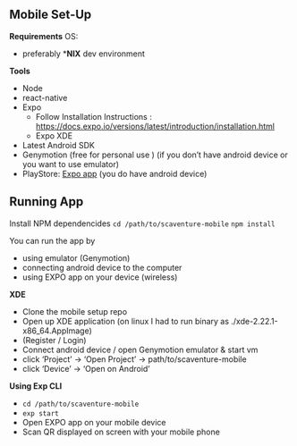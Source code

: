 ## Mobile Set-Up

**Requirements** 
OS:

- preferably ***NIX** dev environment 

**Tools** 

- Node 
- react-native
- Expo
  - Follow Installation Instructions : https://docs.expo.io/versions/latest/introduction/installation.html
  - Expo XDE
- Latest Android SDK
- Genymotion (free for personal use ) (if you don’t have android device or you want to use emulator)
- PlayStore: [Expo app](https://play.google.com/store/apps/details?id=host.exp.exponent&hl=en) (you do have android device)


## Running App

Install NPM dependencides 
`cd /path/to/scaventure-mobile` 
`npm install` 

You can run the app by 

- using emulator (Genymotion)
- connecting android device to the computer
- using EXPO app on your device (wireless)

**XDE** 

- Clone the mobile setup repo  
- Open up XDE application (on linux I had to run binary as  ./xde-2.22.1-x86_64.AppImage) 
- (Register / Login)
- Connect android device / open Genymotion emulator & start vm 
- click ‘Project’ → ‘Open Project’ → path/to/scaventure-mobile
- click ‘Device’ → ‘Open on Android’

**Using Exp CLI** 

- `cd /path/to/scaventure-mobile` 
- `exp start` 
- Open EXPO app on your mobile device
- Scan QR displayed on screen with your mobile phone 
